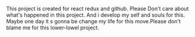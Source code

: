 This project is created for react redux and github. Please Don't care about what's happened in this project. And i develop my self and souls for this. Maybe one day it s gonna be change my life for this move.Please don't blame me for this lower-lowel project.
